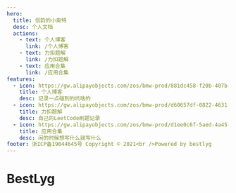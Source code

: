 ```yaml
---
hero:
  title: 信韵的小奥特
  desc: 个人文档
  actions:
    - text: 个人博客
      link: /个人博客
    - text: 力扣题解
      link: /力扣题解
    - text: 应用合集
      link: /应用合集
features:
  - icon: https://gw.alipayobjects.com/zos/bmw-prod/881dc458-f20b-407b-947a-95104b5ec82b/k79dm8ih_w144_h144.png
    title: 个人博客
    desc: 记录一点碰到的坑啥的
  - icon: https://gw.alipayobjects.com/zos/bmw-prod/d60657df-0822-4631-9d7c-e7a869c2f21c/k79dmz3q_w126_h126.png
    title: 力扣题解
    desc: 自己的LeetCode刷题记录
  - icon: https://gw.alipayobjects.com/zos/bmw-prod/d1ee0c6f-5aed-4a45-a507-339a4bfe076c/k7bjsocq_w144_h144.png
    title: 应用合集
    desc: 闲的时候想写什么就写什么
footer: 浙ICP备19044645号 Copyright © 2021<br />Powered by bestlyg
---
```


# BestLyg

